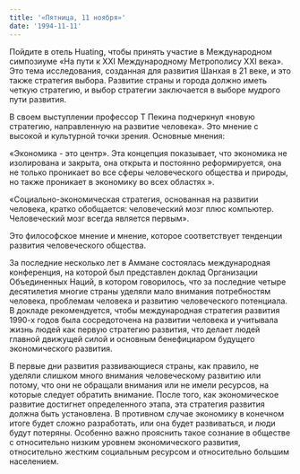 ```yaml
---
title: '«Пятница, 11 ноября»'
date: '1994-11-11'
---
```


Пойдите в отель Huating, чтобы принять участие в Международном симпозиуме «На пути к XXI Международному Метрополису XXI века». Это тема исследования, созданная для развития Шанхая в 21 веке, и это также стратегия выбора. Развитие страны и города должно иметь четкую стратегию, и выбор стратегии заключается в выборе мудрого пути развития.

В своем выступлении профессор Т Пекина подчеркнул «новую стратегию, направленную на развитие человека». Это мнение с высокой и культурной точки зрения. Основные мнения:

«Экономика - это центр». Эта концепция показывает, что экономика не изолирована и закрыта, она открыта и постоянно реформируется, она не только проникает во все сферы человеческого общества и природы, но также проникает в экономику во всех областях ».

«Социально-экономическая стратегия, основанная на развитии человека, кратко обобщается: человеческий мозг плюс компьютер. Человеческий мозг всегда является первым».

Это философское мнение и мнение, которое соответствует тенденции развития человеческого общества.

За последние несколько лет в Аммане состоялась международная конференция, на которой был представлен доклад Организации Объединенных Наций, в котором говорилось, что за последние четыре десятилетия многие страны уделяли мало внимания потребностям человека, проблемам человека и развитию человеческого потенциала. В докладе рекомендуется, чтобы международная стратегия развития 1990-х годов была сосредоточена на развитии человека и учитывала жизнь людей как первую стратегию развития, что делает людей главной движущей силой и основным бенефициаром будущего экономического развития.

В первые дни развития развивающиеся страны, как правило, не уделяли слишком много внимания человеческому развитию или потому, что они не обращали внимания или не имели ресурсов, на которые следует обратить внимание. После того, как экономическое развитие достигнет определенного этапа, эта стратегия развития должна быть установлена. В противном случае экономику в конечном итоге будет сложно разработать, или она будет развиваться, и люди будут потеряны. Особенно важно прояснить такое сознание в обществе с относительно низким уровнем экономического развития, относительно жестким социальным ресурсом и относительно большим населением.

